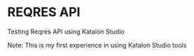 # REQRES API
Testing Reqres API using Katalon Studio


Note: This is my first experience in using Katalon Studio tools
